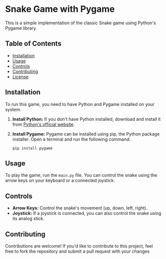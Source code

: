 # Snake Game with Pygame

This is a simple implementation of the classic Snake game using Python's Pygame library.

## Table of Contents

- [Installation](#installation)
- [Usage](#usage)
- [Controls](#controls)
- [Contributing](#contributing)
- [License](#license)

## Installation

To run this game, you need to have Python and Pygame installed on your system.

1. **Install Python:** If you don't have Python installed, download and install it from [Python's official website](https://www.python.org/).

2. **Install Pygame:** Pygame can be installed using pip, the Python package installer. Open a terminal and run the following command:
   ```
   pip install pygame
   ```

## Usage

To play the game, run the `main.py` file. You can control the snake using the arrow keys on your keyboard or a connected joystick.

## Controls

- **Arrow Keys:** Control the snake's movement (up, down, left, right).
- **Joystick:** If a joystick is connected, you can also control the snake using its analog stick.

## Contributing

Contributions are welcome! If you'd like to contribute to this project, feel free to fork the repository and submit a pull request with your changes
